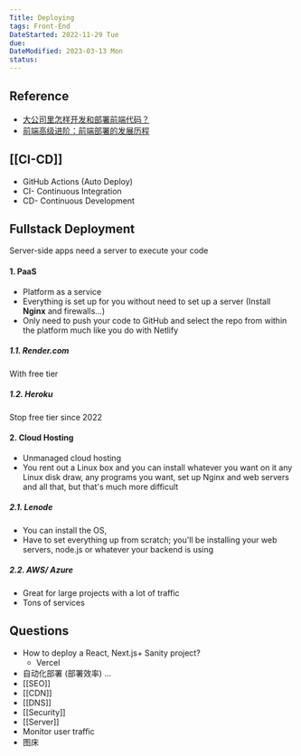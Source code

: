 ```yaml
---
Title: Deploying
tags: Front-End
DateStarted: 2022-11-29 Tue
due:
DateModified: 2023-03-13 Mon
status:
---
```


## Reference

- [大公司里怎样开发和部署前端代码？](https://link.juejin.cn?target=https%3A%2F%2Fwww.zhihu.com%2Fquestion%2F20790576 "https://www.zhihu.com/question/20790576")
- [前端高级进阶：前端部署的发展历程](https://juejin.cn/post/6844904086823780366 "https://juejin.cn/post/6844904086823780366")

## [[CI-CD]]

- GitHub Actions (Auto Deploy)
- CI- Continuous Integration
- CD- Continuous Development

## Fullstack Deployment

Server-side apps need a server to execute your code

#### 1. PaaS

- Platform as a service
- Everything is set up for you without need to set up a server (Install **Nginx** and firewalls...)
- Only need to push your code to GitHub and select the repo from within the platform much like you do with Netlify

##### 1.1. Render.com

With free tier

##### 1.2. Heroku

Stop free tier since 2022

#### 2. Cloud Hosting

- Unmanaged cloud hosting
- You rent out a Linux box and you can install whatever you want on it any Linux disk draw, any programs you want, set up Nginx and web servers and all that, but that's much more difficult

##### 2.1. Lenode

- You can install the OS,
- Have to set everything up from scratch; you'll be installing your web servers, node.js or whatever your backend is using

##### 2.2. AWS/ Azure

- Great for large projects with a lot of traffic
- Tons of services

## Questions

- How to deploy a React, Next.js+ Sanity project?
  - Vercel
- 自动化部署 (部署效率) ...
- [[SEO]]
- [[CDN]]
- [[DNS]]
- [[Security]]
- [[Server]]
- Monitor user traffic
- 图床
